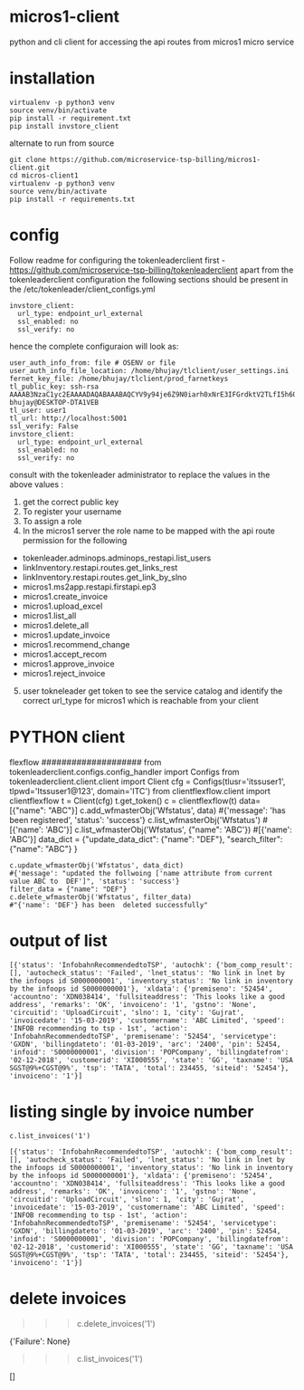 # micros1-client 

python and cli client for accessing the api routes from micros1  micro service 

installation 
=====================================
    
    virtualenv -p python3 venv
    source venv/bin/activate
    pip install -r requirement.txt
    pip install invstore_client


  
alternate to run from source 

    git clone https://github.com/microservice-tsp-billing/micros1-client.git
    cd micros-client1
    virtualenv -p python3 venv
    source venv/bin/activate
	pip install -r requirements.txt

config
===============================================================
Follow readme for configuring the tokenleaderclient first - https://github.com/microservice-tsp-billing/tokenleaderclient
apart from the tokenleaderclient configuration  the following sections should be present in the /etc/tokenleader/client_configs.yml


	invstore_client:
	  url_type: endpoint_url_external
	  ssl_enabled: no
	  ssl_verify: no
  
  
hence the complete configuraion will look as:  


    user_auth_info_from: file # OSENV or file
	user_auth_info_file_location: /home/bhujay/tlclient/user_settings.ini
	fernet_key_file: /home/bhujay/tlclient/prod_farnetkeys	
	tl_public_key: ssh-rsa AAAAB3NzaC1yc2EAAAADAQABAAABAQCYV9y94je6Z9N0iarh0xNrE3IFGrdktV2TLfI5h60hfd9yO7L9BZtd94/r2L6VGFSwT/dhBR//CwkIuue3RW23nbm2OIYsmsijBSHtm1/2tw/0g0UbbneM9vFt9ciCjdq3W4VY8I6iQ7s7v98qrtRxhqLc/rH2MmfERhQaMQPaSnMaB59R46xCtCnsJ+OoZs5XhGOJXJz8YKuCw4gUs4soRMb7+k7F4wADseoYuwtVLoEmSC+ikbmPZNWOY18HxNrSVJOvMH2sCoewY6/GgS/5s1zlWBwV/F0UvmKoCTf0KcNHcdzXbeDU9/PkGU/uItRYVfXIWYJVQZBveu7BYJDR bhujay@DESKTOP-DTA1VEB
	tl_user: user1
	tl_url: http://localhost:5001
	ssl_verify: False	
	invstore_client:
	  url_type: endpoint_url_external
	  ssl_enabled: no
	  ssl_verify: no
 
consult with the tokenleader administrator  to replace the values in the above values :  

1. get the correct public key 
2. To register your username 
3. To assign a role
4. In the  micros1 server the role name to be mapped with the api route permission for the following 
  - tokenleader.adminops.adminops_restapi.list_users  
  - linkInventory.restapi.routes.get_links_rest
  - linkInventory.restapi.routes.get_link_by_slno
  - micros1.ms2app.restapi.firstapi.ep3
  - micros1.create_invoice
  - micros1.upload_excel
  - micros1.list_all
  - micros1.delete_all
  - micros1.update_invoice
  - micros1.recommend_change
  - micros1.accept_recom
  - micros1.approve_invoice
  - micros1.reject_invoice

5. user tokneleader get token to see the  service catalog and identify the correct url_type for micros1 which is reachable from your client 
 

PYTHON client
===================================

   flexflow
    ####################
    from tokenleaderclient.configs.config_handler import Configs
    from tokenleaderclient.client.client import Client
    cfg = Configs(tlusr='itssuser1', tlpwd='Itssuser1@123', domain='ITC')
    from clientflexflow.client import clientflexflow
    t = Client(cfg)
    t.get_token()
    c = clientflexflow(t)
    data= [{"name": "ABC"}]
    c.add_wfmasterObj('Wfstatus', data)
    #{'message': 'has been registered', 'status': 'success'}
    c.list_wfmasterObj('Wfstatus')
    #[{'name': 'ABC'}]
    c.list_wfmasterObj('Wfstatus', {"name": 'ABC'})
    #[{'name': 'ABC'}]
    data_dict = {"update_data_dict": {"name": "DEF"},
                         "search_filter": {"name": "ABC"}
                         }
                         
    
    c.update_wfmasterObj('Wfstatus', data_dict) 
    #{'message': "updated the follwoing ['name attribute from current value ABC to  DEF']", 'status': 'success'}
    filter_data = {"name": "DEF"}
    c.delete_wfmasterObj('Wfstatus', filter_data)
    #"{'name': 'DEF'} has been  deleted successfully"


    
output of list 
==========================

    [{'status': 'InfobahnRecommendedtoTSP', 'autochk': {'bom_comp_result': [], 'autocheck_status': 'Failed', 'lnet_status': 'No link in lnet by the infoops id S0000000001', 'inventory_status': 'No link in inventory by the infoops id S0000000001'}, 'xldata': {'premiseno': '52454', 'accountno': 'XDN038414', 'fullsiteaddress': 'This looks like a good address', 'remarks': 'OK', 'invoiceno': '1', 'gstno': 'None', 'circuitid': 'UploadCircuit', 'slno': 1, 'city': 'Gujrat', 'invoicedate': '15-03-2019', 'customername': 'ABC Limited', 'speed': 'INFOB recommending to tsp - 1st', 'action': 'InfobahnRecommendedtoTSP', 'premisename': '52454', 'servicetype': 'GXDN', 'billingdateto': '01-03-2019', 'arc': '2400', 'pin': 52454, 'infoid': 'S0000000001', 'division': 'POPCompany', 'billingdatefrom': '02-12-2018', 'customerid': 'XI000555', 'state': 'GG', 'taxname': 'USA SGST@9%+CGST@9%', 'tsp': 'TATA', 'total': 234455, 'siteid': '52454'}, 'invoiceno': '1'}]

listing single by invoice number 
============================================

    c.list_invoices('1')

    [{'status': 'InfobahnRecommendedtoTSP', 'autochk': {'bom_comp_result': [], 'autocheck_status': 'Failed', 'lnet_status': 'No link in lnet by the infoops id S0000000001', 'inventory_status': 'No link in inventory by the infoops id S0000000001'}, 'xldata': {'premiseno': '52454', 'accountno': 'XDN038414', 'fullsiteaddress': 'This looks like a good address', 'remarks': 'OK', 'invoiceno': '1', 'gstno': 'None', 'circuitid': 'UploadCircuit', 'slno': 1, 'city': 'Gujrat', 'invoicedate': '15-03-2019', 'customername': 'ABC Limited', 'speed': 'INFOB recommending to tsp - 1st', 'action': 'InfobahnRecommendedtoTSP', 'premisename': '52454', 'servicetype': 'GXDN', 'billingdateto': '01-03-2019', 'arc': '2400', 'pin': 52454, 'infoid': 'S0000000001', 'division': 'POPCompany', 'billingdatefrom': '02-12-2018', 'customerid': 'XI000555', 'state': 'GG', 'taxname': 'USA SGST@9%+CGST@9%', 'tsp': 'TATA', 'total': 234455, 'siteid': '52454'}, 'invoiceno': '1'}]

delete invoices
===================================================
>>> c.delete_invoices('1')

{'Failure': None}

>>> c.list_invoices('1')

[]







	